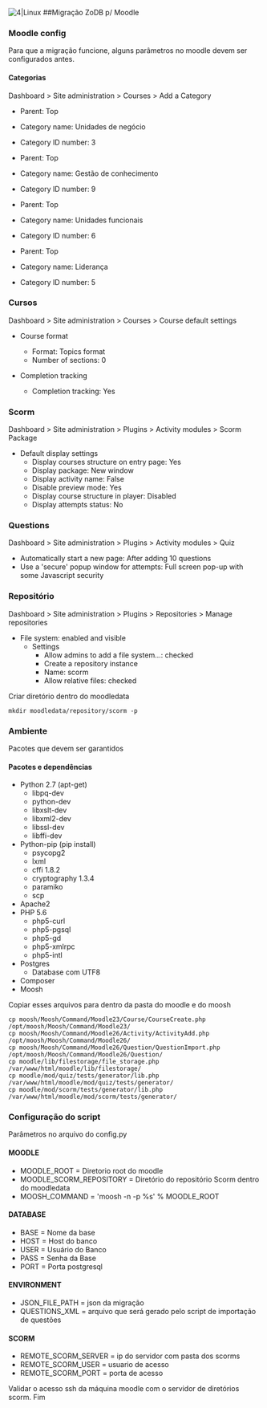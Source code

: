 ![4|Linux](http://certificados.4linux.com.br/logo-top.png)
##Migração ZoDB p/ Moodle
### Moodle config
Para que a migração funcione, alguns parâmetros no moodle devem ser configurados antes.
#### Categorias
Dashboard > Site administration > Courses > Add a Category
- Parent: Top
- Category name: Unidades de negócio
- Category ID number: 3


- Parent: Top
- Category name: Gestão de conhecimento
- Category ID number: 9


- Parent: Top
- Category name: Unidades funcionais
- Category ID number: 6


- Parent: Top
- Category name: Liderança
- Category ID number: 5

### Cursos
Dashboard > Site administration > Courses > Course default settings
- Course format
  - Format: Topics format
  - Number of sections: 0

- Completion tracking
  - Completion tracking: Yes

### Scorm
Dashboard > Site administration > Plugins > Activity modules > Scorm Package
- Default display settings
    - Display courses structure on entry page: Yes
    - Display package: New window
    - Display activity name: False
    - Disable preview mode: Yes
    - Display course structure in player: Disabled
    - Display attempts status: No

### Questions
Dashboard > Site administration > Plugins > Activity modules > Quiz
- Automatically start a new page: After adding 10 questions
- Use a 'secure' popup window for attempts: Full screen pop-up with some Javascript security

### Repositório
Dashboard > Site administration > Plugins > Repositories > Manage repositories
- File system: enabled and visible
    - Settings 
        - Allow admins to add a file system...: checked
        - Create a repository instance
        - Name: scorm
        - Allow relative files: checked

Criar diretório dentro do moodledata
```
mkdir moodledata/repository/scorm -p
```
### Ambiente
Pacotes que devem ser garantidos
#### Pacotes e dependências
- Python 2.7 (apt-get)
  - libpq-dev
  - python-dev
  - libxslt-dev
  - libxml2-dev
  - libssl-dev
  - libffi-dev
- Python-pip (pip install)
  - psycopg2
  - lxml
  - cffi 1.8.2
  - cryptography 1.3.4
  - paramiko
  - scp
- Apache2
- PHP 5.6
  - php5-curl
  - php5-pgsql
  - php5-gd
  - php5-xmlrpc
  - php5-intl
- Postgres
  - Database com UTF8
- Composer
- Moosh


Copiar esses arquivos para dentro da pasta do moodle e do moosh
```
cp moosh/Moosh/Command/Moodle23/Course/CourseCreate.php /opt/moosh/Moosh/Command/Moodle23/
cp moosh/Moosh/Command/Moodle26/Activity/ActivityAdd.php /opt/moosh/Moosh/Command/Moodle26/
cp moosh/Moosh/Command/Moodle26/Question/QuestionImport.php /opt/moosh/Moosh/Command/Moodle26/Question/
cp moodle/lib/filestorage/file_storage.php /var/www/html/moodle/lib/filestorage/
cp moodle/mod/quiz/tests/generator/lib.php /var/www/html/moodle/mod/quiz/tests/generator/
cp moodle/mod/scorm/tests/generator/lib.php /var/www/html/moodle/mod/scorm/tests/generator/
```
### Configuração do script
Parâmetros no arquivo do config.py
#### MOODLE
- MOODLE_ROOT = Diretorio root do moodle
- MOODLE_SCORM_REPOSITORY = Diretório do repositório Scorm dentro do moodledata
- MOOSH_COMMAND = 'moosh -n -p %s' % MOODLE_ROOT

#### DATABASE
- BASE = Nome da base
- HOST = Host do banco
- USER = Usuário do Banco
- PASS = Senha da Base
- PORT = Porta postgresql

#### ENVIRONMENT
- JSON_FILE_PATH = json da migração
- QUESTIONS_XML = arquivo que será gerado pelo script de importação de questões

#### SCORM
- REMOTE_SCORM_SERVER = ip do servidor com pasta dos scorms
- REMOTE_SCORM_USER = usuario de acesso
- REMOTE_SCORM_PORT = porta de acesso

Validar o acesso ssh da máquina moodle com o servidor de diretórios scorm.
Fim
